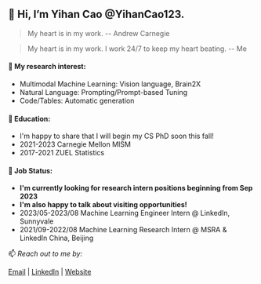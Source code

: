 ## 👋 Hi, I’m Yihan Cao @YihanCao123.
> My heart is in my work. -- Andrew Carnegie

> My heart is in my work. I work 24/7 to keep my heart beating. -- Me
#### 👀 My research interest:
- Multimodal Machine Learning: Vision language, Brain2X
- Natural Language: Prompting/Prompt-based Tuning
- Code/Tables: Automatic generation
#### 🌱 Education:
- I'm happy to share that I will begin my CS PhD soon this fall!
- 2021-2023 Carnegie Mellon MISM
- 2017-2021 ZUEL Statistics
#### 💼 Job Status:
- **I'm currently looking for research intern positions beginning from Sep 2023**
- **I'm also happy to talk about visiting opportunities!**
- 2023/05-2023/08 Machine Learning Engineer Intern @ LinkedIn, Sunnyvale
- 2021/09-2022/08 Machine Learning Research Intern @ MSRA & LinkedIn China, Beijing

 📫 *Reach out to me by:*
 
 [Email](yihancao201@gmail.com) | [LinkedIn](https://www.linkedin.com/in/yihancao1999/) | [Website](https://nekoneko20.github.io/)

<!---
YihanCao123/YihanCao123 is a ✨ special ✨ repository because its `README.md` (this file) appears on your GitHub profile.
You can click the Preview link to take a look at your changes.
--->
